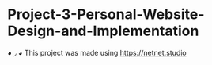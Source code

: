 # Project-3-Personal-Website-Design-and-Implementation
◕ ◞ ◕ This project was made using https://netnet.studio
